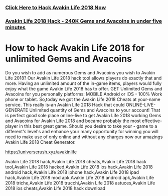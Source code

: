 
<a href="https://universerush.xyz/avakinlife"><h3>Click Here to Hack Avakin Life 2018 Now</h3></a>

<a href="https://universerush.xyz/avakinlife"><h3>Avakin Life 2018 Hack - 240K Gems and Avacoins in under five minutes</h3></a>

<h1>How to hack Avakin Life 2018 for unlimited Gems and Avacoins</h1>

Do you wish to add as numerous Gems and Avacoins you wish to Avakin Life 2018? Our Avakin Life 2018 hack tool allows players do exactly that and more. Having an unlimited amount of the in-game items, players would fully enjoy what the game Avakin Life 2018 has to offer.
GET Unlimited Gems and Avacoins for you personally platforms: MOBILE Android or iOS - 100% Work phone or tablet. So,today we got the Avakin Life 2018 Cheats at your-name service. This really is-an Avakin Life 2018 Hack that could ONLINE-LIVE-GENERATE Unlimited quantity of Gems and Avacoins to your account! That is perfect good sole place online-live to get Avakin Life 2018 working Gems and Avacoins for Avakin Life 2018 and became probably the most effective-player in this best great game. Should you desire to take your - game to a different's level's and enhance your many opportunity for winning you will need to make use of only online and without any charges now our amazings Avakin Life 2018 Cheat Generator.

https://universerush.xyz/avakinlife

Avakin Life 2018 hack,Avakin Life 2018 cheats,Avakin Life 2018 hack tool,Avakin Life 2018 hacked,Avakin Life 2018 ios hack,Avakin Life 2018 android hack,Avakin Life 2018 iphone hack,Avakin Life 2018 ipad hack,Avakin Life 2018 mod apk,Avakin Life 2018 android apk,Avakin Life 2018 triche,Avakin Life 2018 trucchi,Avakin Life 2018 astuces,Avakin Life 2018 ios cheats,Avakin Life 2018 hack download

